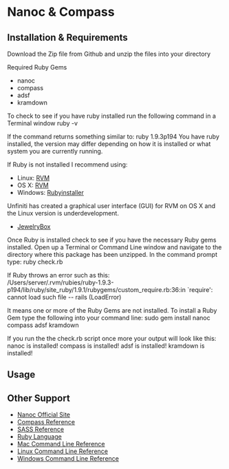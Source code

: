 Nanoc & Compass
===============

Installation & Requirements
---------------------------
Download the Zip file from Github and unzip the files into your directory

Required Ruby Gems
- nanoc
- compass
- adsf
- kramdown

To check to see if you have ruby installed run the following command in a Terminal window
	ruby -v

If the command returns something similar to: 
	ruby 1.9.3p194
You have ruby installed, the version may differ depending on how it is installed or what system you are currently running.

If Ruby is not installed I recommend using:
- Linux: [RVM](https://rvm.io/)
- OS X: [RVM](https://rvm.io/)
- Windows: [Rubyinstaller](http://rubyinstaller.org/)

Unfiniti has created a graphical user interface (GUI) for RVM on OS X and the Linux version is underdevelopment. 
- [JewelryBox](http://unfiniti.com/software/mac/jewelrybox)

Once Ruby is installed check to see if you have the necessary Ruby gems installed. Open up a Terminal or Command Line window and navigate to the directory where this package has been unzipped. In the command prompt type:
	ruby check.rb

If Ruby throws an error such as this: 	
			/Users/server/.rvm/rubies/ruby-1.9.3-p194/lib/ruby/site_ruby/1.9.1/rubygems/custom_require.rb:36:in `require': cannot load such file -- rails (LoadError)
	
It means one or more of the Ruby Gems are not installed. To install a Ruby Gem type the following into your command line:
	sudo gem install nanoc compass adsf kramdown
	
If you run the the check.rb script once more your output will look like this:
	nanoc is installed!
	compass is installed!
	adsf is installed!
	kramdown is installed!

Usage
-----

Other Support
-------------
- [Nanoc Official Site](http://nanoc.stoneship.org/)
- [Compass Reference](http://compass-style.org)
- [SASS Reference](http://sass-lang.com)
- [Ruby Language](http://ruby-lang.org)
- [Mac Command Line Reference](http://ss64.com/osx/)
- [Linux Command Line Reference](http://ss64.com/bash/)
- [Windows Command Line Reference](http://ss64.com/nt/)
